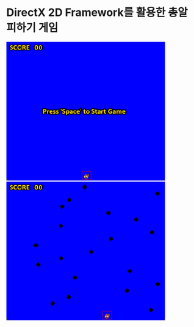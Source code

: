 # DirectX 2D Framework를 활용한 총알 피하기 게임

![MainImage](https://github.com/kisa98/Driect2DFrameWork/blob/master/Images/1.png?raw=true) ![MainImage2](https://github.com/kisa98/Driect2DFrameWork/blob/master/Images/2.png?raw=true)

